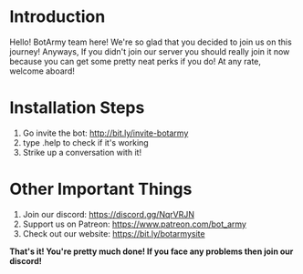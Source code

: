 # **Introduction**

Hello! BotArmy team here! We're so glad that you decided to join us on this journey! Anyways, If you didn't join our server you should really join it now because you can get some pretty neat perks if you do! At any rate, welcome aboard!

# **Installation Steps**

 1) Go invite the bot: http://bit.ly/invite-botarmy 
 2) type .help to check if it's working
 3) Strike up a conversation with it!

#  **Other Important Things**

 1) Join our discord: https://discord.gg/NqrVRJN
 2) Support us on Patreon: https://www.patreon.com/bot_army
 3) Check out our website: https://bit.ly/botarmysite

**That's it! You're pretty much done! If you face any problems then join our discord!**
